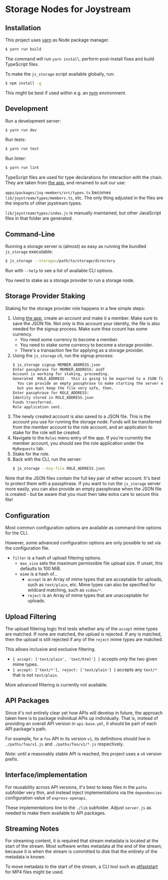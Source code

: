 Storage Nodes for Joystream
===========================

Installation
------------

This project uses [yarn](https://yarnpkg.com/) as Node package manager.

```bash
$ yarn run build
```

The command will run `yarn install`, perform post-install fixes and build
TypeScript files.

To make the `js_storage` script available globally, run:

```bash
$ npm install -g
```

This might be best if used within e.g. an [nvm](https://github.com/creationix/nvm)
environment.

Development
-----------

Run a development server:

```bash
$ yarn run dev
```

Run tests:
```bash
$ yarn run test
```

Run linter:
```bash
$ yarn run lint
```

TypeScript files are used for type declarations for interaction with the chain.
They are taken from [the app](https://github.com/Joystream/apps), and renamed
to suit our use:

`apps/packages/joy-members/src/types.ts` becomes `lib/joystream/types/members.ts`,
etc. The only thing adjusted in the files are the imports of other joystream
types.

`lib/joystream/types/index.js` is manually maintained, but other JavaScript
files in that folder are generated.

Command-Line
------------

Running a storage server is (almost) as easy as running the bundled `js_storage`
executable:

```bash
$ js_storage --storage=/path/to/storage/directory
```

Run with `--help` to see a list of available CLI options.

You need to stake as a storage provider to run a storage node.

Storage Provider Staking
------------------------

Staking for the storage provider role happens in a few simple steps:

1. Using [the app](https://github.com/Joystream/apps), create an account and make
   it a member. Make sure to save the JSON file. Not only is this account your
   identity, the file is also needed for the signup process. Make sure thea ccount
   has some currency. 
   - You need some currency to become a member.
   - You need to stake some currency to become a storage provider.
   - There's a transaction fee for applying as a storage provider.
1. Using the `js_storage` cli, run the signup process:
   ```bash
   $ js_storage signup MEMBER_ADDRESS.json
   Enter passphrase for MEMBER_ADDRESS: asdf
   Account is working for staking, proceeding.
   Generated  ROLE_ADDRESS - this is going to be exported to a JSON file.
     You can provide an empty passphrase to make starting the server easier,
     but you must keep the file very safe, then.
   Enter passphrase for ROLE_ADDRESS:
   Identity stored in ROLE_ADDRESS.json
   Funds transferred.
   Role application sent.
   ```
1. The newly created account is also saved to a JSON file. This is the account
   you use for running the storage node. Funds will be transferred from the member
   account to the role account, and an application to stake for the role will be
   created.
1. Navigate to the `Roles` menu entry of the app. If you're currently the member
   account, you should see the role application under the `MyRequests` tab.
1. Stake for the role.
1. Back with the CLI, run the server:
   ```bash
   $ js_storage --key-file ROLE_ADDRESS.json
   ```

Note that the JSON files contain the full key pair of either account. It's best
to protect them with a passphrase. If you want to run the `js_storage` server
more easily, you can also provide an empty passphrase when the JSON file is
created - but be aware that you must then take extra care to secure this file!

Configuration
-------------

Most common configuration options are available as command-line options
for the CLI.

However, some advanced configuration options are only possible to set
via the configuration file.

* `filter` is a hash of upload filtering options.
  * `max_size` sets the maximum permissible file upload size. If unset,
    this defaults to 100 MiB.
  * `mime` is a hash of...
    * `accept` is an Array of mime types that are acceptable for uploads,
      such as `text/plain`, etc. Mime types can also be specified for
      wildcard matching, such as `video/*`.
    * `reject` is an Array of mime types that are unacceptable for uploads.

Upload Filtering
----------------

The upload filtering logic first tests whether any of the `accept` mime types
are matched. If none are matched, the upload is rejected. If any is matched,
then the upload is still rejected if any of the `reject` mime types are
matched.

This allows inclusive and exclusive filtering.

* `{ accept: ['text/plain', 'text/html'] }` accepts *only* the two given mime types.
* `{ accept: ['text/*'], reject: ['text/plain'] }` accepts any `text/*` that is not
  `text/plain`.

More advanced filtering is currently not available.

API Packages
------------

Since it's not entirely clear yet how APIs will develop in future, the approach
taken here is to package individual APIs up individually. That is, instead of
providing an overall API version in `api-base.yml`, it should be part of each
API package's path.

For example, for a `foo` API in its version `v1`, its definitions should live
in `./paths/foo/v1.js` and `./paths/foo/v1/*.js` respectively.

*Note:* until a reasonably stable API is reached, this project uses a `v0`
version prefix.

Interface/implementation
------------------------

For reusability across API versions, it's best to keep files in the `paths`
subfolder very thin, and instead inject implementations via the `dependencies`
configuration value of `express-openapi`.

These implementations line to the `./lib` subfolder. Adjust `server.js` as
needed to make them available to API packages.

Streaming Notes
---------------

For streaming content, it is required that stream metadata is located at the
start of the stream. Most software writes metadata at the end of the stream,
because it is when the stream is committed to disk that the entirety of the
metadata is known.

To move metadata to the start of the stream, a CLI tool such as
[qtfaststart](https://github.com/danielgtaylor/qtfaststart) for MP4 files might
be used.
